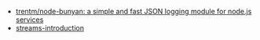 * [trentm/node-bunyan: a simple and fast JSON logging module for node.js services](https://github.com/trentm/node-bunyan)
* [streams-introduction](https://github.com/trentm/node-bunyan#streams-introduction)